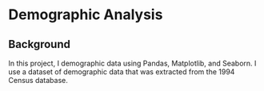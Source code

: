 # Demographic Analysis
## Background
In this project, I demographic data using Pandas, Matplotlib, and Seaborn. 
I use a dataset of demographic data that was extracted from the 1994 Census database.
